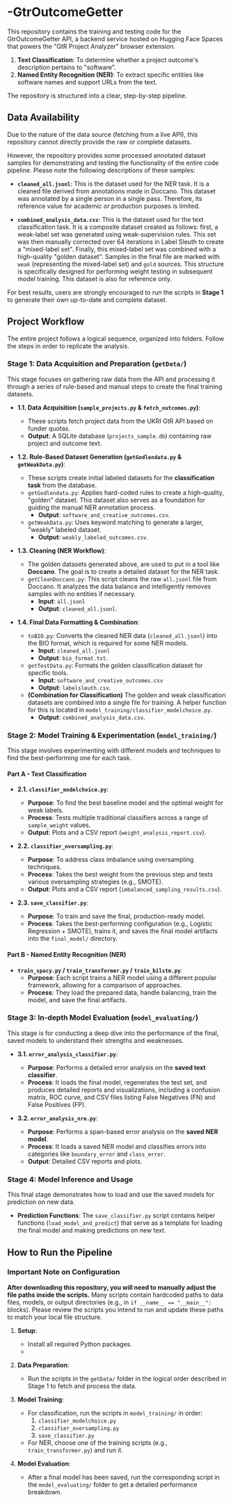 # -GtrOutcomeGetter
This repository contains the training and testing code for the GtrOutcomeGetter API, a backend service hosted on Hugging Face Spaces that powers the "GtR Project Analyzer" browser extension.
1.  **Text Classification**: To determine whether a project outcome's description pertains to "software".
2.  **Named Entity Recognition (NER)**: To extract specific entities like software names and support URLs from the text.

The repository is structured into a clear, step-by-step pipeline.

## Data Availability

Due to the nature of the data source (fetching from a live API), this repository cannot directly provide the raw or complete datasets.

However, the repository provides some processed annotated dataset samples for demonstrating and testing the functionality of the entire code pipeline. Please note the following descriptions of these samples:

* **`cleaned_all.jsonl`**: This is the dataset used for the NER task. It is a cleaned file derived from annotations made in Doccano. This dataset was annotated by a single person in a single pass. Therefore, its reference value for academic or production purposes is limited.

* **`combined_analysis_data.csv`**: This is the dataset used for the text classification task. It is a composite dataset created as follows: first, a weak-label set was generated using weak-supervision rules. This set was then manually corrected over 64 iterations in Label Sleuth to create a "mixed-label set". Finally, this mixed-label set was combined with a high-quality "golden dataset". Samples in the final file are marked with `weak` (representing the mixed-label set) and `gold` sources. This structure is specifically designed for performing weight testing in subsequent model training. This dataset is also for reference only.

For best results, users are strongly encouraged to run the scripts in **Stage 1** to generate their own up-to-date and complete dataset.

## Project Workflow

The entire project follows a logical sequence, organized into folders. Follow the steps in order to replicate the analysis.

### Stage 1: Data Acquisition and Preparation (`getData/`)

This stage focuses on gathering raw data from the API and processing it through a series of rule-based and manual steps to create the final training datasets.

* **1.1. Data Acquisition (`sample_projects.py` & `fetch_outcomes.py`)**:
    * These scripts fetch project data from the UKRI GtR API based on funder quotas.
    * **Output**: A SQLite database (`projects_sample.db`) containing raw project and outcome text.

* **1.2. Rule-Based Dataset Generation (`getGodlendata.py` & `getWeakData.py`)**:
    * These scripts create initial labeled datasets for the **classification task** from the database.
    * `getGodlendata.py`: Applies hard-coded rules to create a high-quality, "golden" dataset. This dataset also serves as a foundation for guiding the manual NER annotation process.
        * **Output**: `software_and_creative_outcomes.csv`.
    * `getWeakData.py`: Uses keyword matching to generate a larger, "weakly" labeled dataset.
        * **Output**: `weakly_labeled_outcomes.csv`.

* **1.3. Cleaning (NER Workflow)**:
    * The golden datasets generated above, are used to put in a tool like **Doccano**. The goal is to create a detailed dataset for the NER task.
    * `getCleanDoccano.py`: This script cleans the raw `all.jsonl` file from Doccano. It analyzes the data balance and intelligently removes samples with no entities if necessary.
        * **Input**: `all.jsonl`
        * **Output**: `cleaned_all.jsonl`.

* **1.4. Final Data Formatting & Combination**:
    * `toBIO.py`: Converts the cleaned NER data (`cleaned_all.jsonl`) into the BIO format, which is required for some NER models.
        * **Input**: `cleaned_all.jsonl`
        * **Output**: `bio_format.txt`.
    * `getTestData.py`: Formats the golden classification dataset for specific tools.
        * **Input**: `software_and_creative_outcomes.csv`
        * **Output**: `labelsleuth.csv`.
    * **(Combination for Classification)** The golden and weak classification datasets are combined into a single file for training. A helper function for this is located in `model_training/classifier_modelchoice.py`.
        * **Output**: `combined_analysis_data.csv`.

### Stage 2: Model Training & Experimentation (`model_training/`)

This stage involves experimenting with different models and techniques to find the best-performing one for each task.

#### Part A - Text Classification

* **2.1. `classifier_modelchoice.py`**:
    * **Purpose**: To find the best baseline model and the optimal weight for weak labels.
    * **Process**: Tests multiple traditional classifiers across a range of `sample_weight` values.
    * **Output**: Plots and a CSV report (`weight_analysis_report.csv`).

* **2.2. `classifier_oversampling.py`**:
    * **Purpose**: To address class imbalance using oversampling techniques.
    * **Process**: Takes the best weight from the previous step and tests various oversampling strategies (e.g., SMOTE).
    * **Output**: Plots and a CSV report (`imbalanced_sampling_results.csv`).

* **2.3. `save_classifier.py`**:
    * **Purpose**: To train and save the final, production-ready model.
    * **Process**: Takes the best-performing configuration (e.g., Logistic Regression + SMOTE), trains it, and saves the final model artifacts into the `final_model/` directory.

#### Part B - Named Entity Recognition (NER)

* **`train_spacy.py` / `train_transformer.py` / `train_bilstm.py`**:
    * **Purpose**: Each script trains a NER model using a different popular framework, allowing for a comparison of approaches.
    * **Process**: They load the prepared data, handle balancing, train the model, and save the final artifacts.

### Stage 3: In-depth Model Evaluation (`model_evaluating/`)

This stage is for conducting a deep dive into the performance of the final, saved models to understand their strengths and weaknesses.

* **3.1. `error_analysis_classifier.py`**:
    * **Purpose**: Performs a detailed error analysis on the **saved text classifier**.
    * **Process**: It loads the final model, regenerates the test set, and produces detailed reports and visualizations, including a confusion matrix, ROC curve, and CSV files listing False Negatives (FN) and False Positives (FP).

* **3.2. `error_analysis_nre.py`**:
    * **Purpose**: Performs a span-based error analysis on the **saved NER model**.
    * **Process**: It loads a saved NER model and classifies errors into categories like `boundary_error` and `class_error`.
    * **Output**: Detailed CSV reports and plots.

### Stage 4: Model Inference and Usage

This final stage demonstrates how to load and use the saved models for prediction on new data.

* **Prediction Functions**: The `save_classifier.py` script contains helper functions (`load_model_and_predict`) that serve as a template for loading the final model and making predictions on new text.

## How to Run the Pipeline

### Important Note on Configuration

**After downloading this repository, you will need to manually adjust the file paths inside the scripts.** Many scripts contain hardcoded paths to data files, models, or output directories (e.g., in `if __name__ == "__main__":` blocks). Please review the scripts you intend to run and update these paths to match your local file structure.

1.  **Setup**:
    * Install all required Python packages.
    * 
2.  **Data Preparation**:
    * Run the scripts in the `getData/` folder in the logical order described in Stage 1 to fetch and process the data.

3.  **Model Training**:
    * For classification, run the scripts in `model_training/` in order:
        1.  `classifier_modelchoice.py`
        2.  `classifier_oversampling.py`
        3.  `save_classifier.py`
    * For NER, choose one of the training scripts (e.g., `train_transformer.py`) and run it.

4.  **Model Evaluation**:
    * After a final model has been saved, run the corresponding script in the `model_evaluating/` folder to get a detailed performance breakdown.






